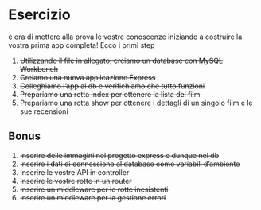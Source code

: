 # Esercizio

è ora di mettere alla prova le vostre conoscenze iniziando a costruire la vostra prima app completa! Ecco i primi step

1. ~~Utilizzando il file in allegato, creiamo un database con MySQL Workbench~~
2. ~~Creiamo una nuova applicazione Express~~
3. ~~Colleghiamo l’app al db e verifichiamo che tutto funzioni~~
4. ~~Prepariamo una rotta index per ottenere la lista dei film~~
5. Prepariamo una rotta show per ottenere i dettagli di un singolo film e le sue recensioni

## Bonus

1. ~~Inserire delle immagini nel progetto express e dunque nel db~~
2. ~~Inserire i dati di connessione al database come variabili d’ambiente~~
3. ~~Inserire le vostre API in controller~~
4. ~~Inserire le vostre rotte in un router~~
5. ~~Inserire un middleware per le rotte inesistenti~~
6. ~~Inserire un middleware per la gestione errori~~
